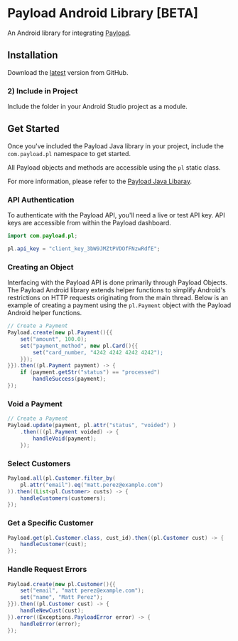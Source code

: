 # Payload Android Library [BETA]

An Android library for integrating [Payload](https://payload.co).

## Installation

Download the [latest](https://github.com/payload-code/payload-android/archive/master.zip)
version from GitHub.

### 2) Include in Project

Include the folder in your Android Studio project as a module.

## Get Started

Once you've included the Payload Java library in your project,
include the `com.payload.pl` namespace to get started.

All Payload objects and methods are accessible using the `pl` static class.

For more information, please refer to the [Payload Java Libaray](https://github.com/payload-code/payload-java).

### API Authentication

To authenticate with the Payload API, you'll need a live or test API key. API
keys are accessible from within the Payload dashboard.

```java
import com.payload.pl;

pl.api_key = "client_key_3bW9JMZtPVDOfFNzwRdfE";
```

### Creating an Object


Interfacing with the Payload API is done primarily through Payload Objects.
The Payload Android library extends helper functions to simplify Android's
restrictions on HTTP requests originating from the main thread.
Below is an example of
creating a payment using the `pl.Payment` object with the Payload Android helper functions.


```java
// Create a Payment
Payload.create(new pl.Payment(){{
    set("amount", 100.0);
    set("payment_method", new pl.Card(){{
        set("card_number, "4242 4242 4242 4242");
    }});
}}).then((pl.Payment payment) -> {
    if (payment.getStr("status") == "processed")
        handleSuccess(payment);
});
```

### Void a Payment

```java
// Create a Payment
Payload.update(payment, pl.attr("status", "voided") )
    .then(((pl.Payment voided) -> {
        handleVoid(payment);
    });
```

### Select Customers

```java
Payload.all(pl.Customer.filter_by(
    pl.attr("email").eq("matt.perez@example.com")
)).then((List<pl.Customer> custs) -> {
    handleCustomers(customers);
});
```

### Get a Specific Customer

```java
Payload.get(pl.Customer.class, cust_id).then((pl.Customer cust) -> {
    handleCustomer(cust);
});
```

### Handle Request Errors

```java
Payload.create(new pl.Customer(){{
    set("email", "matt perez@example.com");
    set("name", "Matt Perez");
}}).then((pl.Customer cust) -> {
    handleNewCust(cust);
}).error((Exceptions.PayloadError error) -> {
    handleError(error);
});
```
